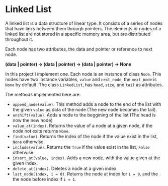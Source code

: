# Linked List

A linked list is a data structure of linear type.
It consists of a series of nodes that have links between them through pointers. The elements or nodes of a linked list are not stored in a specific memory area, but are distributed throughout it.

Each node has two attributes, the data and pointer or reference to next node.

**(data | pointer) -> (data | pointer) -> (data | pointer) -> None**

In this project I implement one. Each node is an instance of class `Node`. This nodes have two instance variables, `value` and `next_node`, the `next_node` is `None` by default. The class `LinkedList`, has `head`, `size`, and `tail` as attributes.

The methods implemented here are:

- `append_node(value)`. This method adds a node to the end of the list with the given `value` as data of the node (The new node becomes the tail).
- `unshift(value)`. Adds a node to the beggining of the list (The head is now the new node)
- `value_at(index)`. Returns the value of a node at a given node, if the node not exits returns `None`.
- `find(value)`. Returns the index of the node if the value exist in the list, `None` otherwise.
- `include(value)`. Returns the `True` if the value exist in the list, `False` otherwise.
- `insert_at(value, index)`. Adds a new node, with the value given at the given index.
- `delete_at(index)`. Deletes a node at a given index.
- `last_node(index, i = 0)`. Returns the node at index for `i = 0`, and the the node before index if `i = 1`.